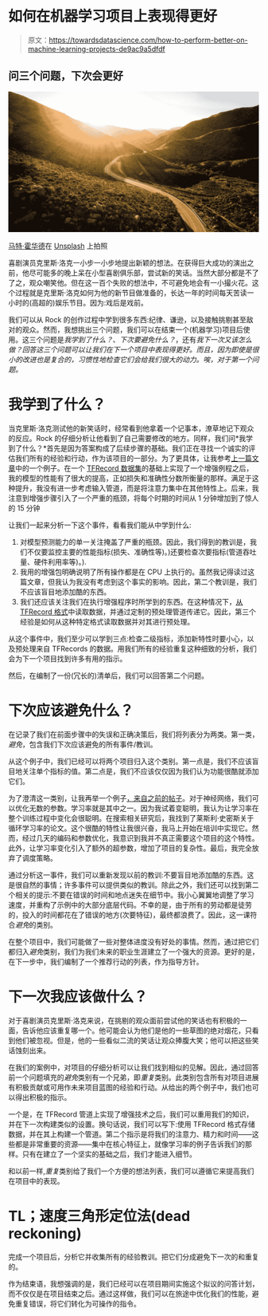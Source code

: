 # 如何在机器学习项目上表现得更好

> 原文：<https://towardsdatascience.com/how-to-perform-better-on-machine-learning-projects-de9ac9a5dfdf>

## 问三个问题，下次会更好

![](img/0eb2ff9c54d097b90e79c5f092b86d63.png)

[马特·霍华德](https://unsplash.com/@thematthoward?utm_source=medium&utm_medium=referral)在 [Unsplash](https://unsplash.com?utm_source=medium&utm_medium=referral) 上拍照

喜剧演员克里斯·洛克一小步一小步地提出新颖的想法。在获得巨大成功的演出之前，他尽可能多的晚上呆在小型喜剧俱乐部，尝试新的笑话。当然大部分都是不了了之，观众嘲笑他。但在这一百个失败的想法中，不可避免地会有一小撮火花。这个过程就是克里斯·洛克如何为他的新节目做准备的，长达一年的时间每天苦读一小时的(高超的)娱乐节目。因为:戏后是戏前。

我们可以从 Rock 的创作过程中学到很多东西:纪律、谦逊，以及接触挑剔甚至敌对的观众。然而，我想挑出三个问题，我们可以在结束一个(机器学习)项目后使用。这三个问题是*我学到了什么？*、*下次要避免什么？*，还有*我下一次又该怎么做？回答这三个问题可以让我们在下一个项目中表现得更好。而且，因为即使是很小的改进也是复合的，习惯性地检查它们会给我们很大的动力。唉，对于第一个问题。*

# 我学到了什么？

当克里斯·洛克测试他的新笑话时，经常看到他拿着一个记事本，潦草地记下观众的反应。Rock 的仔细分析让他看到了自己需要修改的地方。同样，我们问*我学到了什么？*首先是因为答案构成了后续步骤的基础。我们正在寻找一个诚实的评估我们所有的经验和行动，作为该项目的一部分。为了更具体，让我参考[上一篇文章](/how-to-not-fail-a-machine-learning-project-bc35a473ee1e)中的一个例子。在一个 [TFRecord 数据集](/a-practical-guide-to-tfrecords-584536bc786c)的基础上实现了一个增强例程之后，我的模型的性能有了很大的提高，正如损失和准确性分数所衡量的那样。满足于这种提升，我没有进一步考虑输入管道，而是将注意力集中在其他特性上。后来，我注意到增强步骤引入了一个严重的瓶颈，将每个时期的时间从 1 分钟增加到了惊人的 15 分钟

让我们一起来分析一下这个事件，看看我们能从中学到什么:

1.  对模型预测能力的单一关注掩盖了严重的瓶颈。因此，我们得到的教训是，我们不仅要监控主要的性能指标(损失、准确性等)。)还要检查次要指标(管道吞吐量、硬件利用率等)。).
2.  我用的增强包明确说明了所有操作都是在 CPU 上执行的。虽然我记得读过这篇文章，但我认为我没有考虑到这个事实的影响。因此，第二个教训是，我们不应该盲目地添加酷的东西。
3.  我们还应该关注我们在执行增强程序时所学到的东西。在这种情况下，[从 TFRecord 格式](/a-practical-guide-to-tfrecords-584536bc786c)中读取数据，并通过定制的预处理管道传递它。因此，第三个经验是如何从这种特定格式读取数据并对其进行预处理。

从这个事件中，我们至少可以学到三点:检查二级指标，添加新特性时要小心，以及预处理来自 TFRecords 的数据。用我们所有的经验重复这种细致的分析，我们会为下一个项目找到许多有用的指示。

然后，在编制了一份(冗长的)清单后，我们可以回答第二个问题。

# 下次应该避免什么？

在记录了我们在前面步骤中的失误和正确决策后，我们将列表分为两类。第一类，*避免*，包含我们下次应该避免的所有事件/教训。

从这个例子中，我们已经可以将两个项目归入这个类别。第一点是，我们不应该盲目地关注单个指标的值。第二点是，我们不应该仅仅因为我们认为功能很酷就添加它们。

为了澄清这一类别，让我再举一个例子[，来自之前的帖子](/how-to-not-fail-a-machine-learning-project-bc35a473ee1e)。对于神经网络，我们可以优化无数的参数。学习率就是其中之一。因为我试着变聪明，我认为让学习率在整个训练过程中变化会很聪明。在搜索相关研究后，我找到了莱斯利·史密斯关于循环学习率的论文。这个很酷的特性让我很兴奋，我马上开始在培训中实现它。然而，经过几天的编码和参数优化，我意识到我并不真正需要这个项目的这个特性。此外，让学习率变化引入了额外的超参数，增加了项目的复杂性。最后，我完全放弃了调度策略。

通过分析这一事件，我们可以重新发现以前的教训:不要盲目地添加酷的东西。这是很自然的事情；许多事件可以提供类似的教训。除此之外，我们还可以找到第二个相关的提示:不要在错误的时间和地点迷失在细节中。我小心翼翼地调整了学习速度，并重构了示例中的大部分底层代码。不幸的是，由于所有的劳动都是徒劳的，投入的时间都花在了错误的地方(次要特征)，最终都浪费了。因此，这一课符合*避免*的类别。

在整个项目中，我们可能做了一些对整体进度没有好处的事情。然而，通过把它们都归入*避免*类别，我们为我们未来的职业生涯建立了一个强大的资源。更好的是，在下一步中，我们编制了一个推荐行动的列表，作为指导方针。

# 下一次我应该做什么？

对于喜剧演员克里斯·洛克来说，在挑剔的观众面前尝试他的笑话也有积极的一面，告诉他应该重复哪一个。他可能会认为他们是他的一些草图的绝对烟花，只看到他们被忽视。但是，他的一些看似二流的笑话让观众捧腹大笑；他可以把这些笑话蚀刻出来。

在我们的案例中，对项目的仔细分析可以让我们找到相似的见解。因此，通过回答前一个问题填充的*避免*类别有一个兄弟，即*重复*类别。此类别包含所有对项目进展有积极贡献或可用作未来项目蓝图的经验和行动。从给出的两个例子中，我们也可以得出积极的指示。

一个是，在 TFRecord 管道上实现了增强技术之后，我们可以重用我们的知识，并在下一次构建类似的设置。换句话说，我们可以写下:使用 TFRecord 格式存储数据，并在其上构建一个管道。第二个指示是将我们的注意力、精力和时间——这些都是非常重要的资源——集中在核心特征上，就像学习率的例子告诉我们的那样。只有在建立了一个坚实的基础之后，我们才能进入细节。

和以前一样,*重复*类别给了我们一个方便的想法列表，我们可以遵循它来提高我们在项目中的表现。

# TL；速度三角形定位法(dead reckoning)

完成一个项目后，分析它并收集所有的经验教训。把它们分成避免下一次的和重复的。

作为结束语，我想强调的是，我们已经可以在项目期间实施这个拟议的问答计划，而不仅仅是在项目结束之后。通过这样做，我们可以在旅途中优化我们的性能，避免重复错误，将它们转化为可操作的指令。
